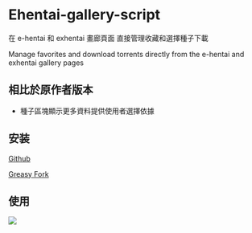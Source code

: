 # Ehentai-gallery-script

在 e-hentai 和 exhentai 畫廊頁面
直接管理收藏和選擇種子下載

Manage favorites and download torrents directly from the e-hentai and exhentai gallery pages

## 相比於原作者版本
- 種子區塊顯示更多資料提供使用者選擇依據

## 安装

[Github](https://github.com/bennyz327/Ehentai-gallery-script/raw/main/Ehentai-gallery-script.user.js)

[Greasy Fork](https://greasyfork.org/zh-TW/scripts/491873-ehentai%E7%94%BB%E5%BB%8A%E6%94%B6%E8%97%8F%E5%8A%A9%E6%89%8B-bennychou-%E8%87%AA%E7%94%A8%E4%BF%AE%E6%94%B9%E7%89%88)

## 使用

![](https://cd.xfan.top/f/1PC0/Ehentai-gallery-script.jpg)
